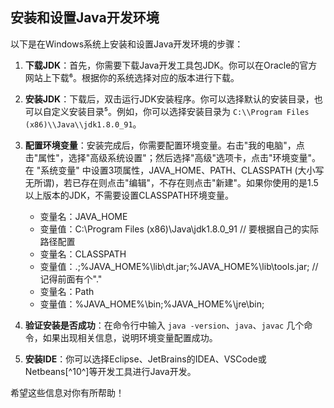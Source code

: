 ##  安装和设置Java开发环境

以下是在Windows系统上安装和设置Java开发环境的步骤：

1. **下载JDK**：首先，你需要下载Java开发工具包JDK。你可以在Oracle的官方网站上下载⁶。根据你的系统选择对应的版本进行下载。

2. **安装JDK**：下载后，双击运行JDK安装程序。你可以选择默认的安装目录，也可以自定义安装目录⁵。例如，你可以选择安装目录为 `C:\\Program Files (x86)\\Java\\jdk1.8.0_91`。

3. **配置环境变量**：安装完成后，你需要配置环境变量。右击"我的电脑"，点击"属性"，选择"高级系统设置"；然后选择"高级"选项卡，点击"环境变量"。在 "系统变量" 中设置3项属性，JAVA_HOME、PATH、CLASSPATH (大小写无所谓)，若已存在则点击"编辑"，不存在则点击"新建"。如果你使用的是1.5以上版本的JDK，不需要设置CLASSPATH环境变量。

   - 变量名：JAVA_HOME
   - 变量值：C:\\Program Files (x86)\\Java\\jdk1.8.0_91 // 要根据自己的实际路径配置
   - 变量名：CLASSPATH
   - 变量值：.;%JAVA_HOME%\\lib\\dt.jar;%JAVA_HOME%\\lib\\tools.jar; //记得前面有个"."
   - 变量名：Path
   - 变量值：%JAVA_HOME%\\bin;%JAVA_HOME%\\jre\\bin;

4. **验证安装是否成功**：在命令行中输入 `java -version`、`java`、`javac` 几个命令，如果出现相关信息，说明环境变量配置成功。

5. **安装IDE**：你可以选择Eclipse、JetBrains的IDEA、VSCode或Netbeans[^10^]等开发工具进行Java开发。

希望这些信息对你有所帮助！
